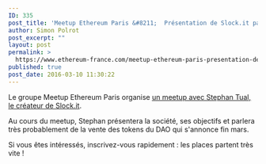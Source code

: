 ```yaml
---
ID: 335
post_title: 'Meetup Ethereum Paris &#8211;  Présentation de Slock.it par Stephan Tual'
author: Simon Polrot
post_excerpt: ""
layout: post
permalink: >
  https://www.ethereum-france.com/meetup-ethereum-paris-presentation-de-slock-it-par-stephan-tual/
published: true
post_date: 2016-03-10 11:30:22
---
```

Le groupe Meetup Ethereum Paris organise <span style="text-decoration: underline;"><a href="http://www.meetup.com/fr-FR/Ethereum-Paris/events/229482967/?gj=co2&amp;rv=co2">un meetup avec Stephan Tual, le créateur de Slock.it</a></span>.

Au cours du meetup, Stephan présentera la société, ses objectifs et parlera très probablement de la vente des tokens du DAO qui s'annonce fin mars.

Si vous êtes intéressés, inscrivez-vous rapidement : les places partent très vite !